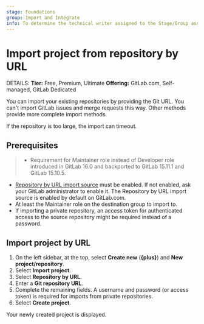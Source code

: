 ```yaml
---
stage: Foundations
group: Import and Integrate
info: To determine the technical writer assigned to the Stage/Group associated with this page, see https://handbook.gitlab.com/handbook/product/ux/technical-writing/#assignments
---
```


# Import project from repository by URL

DETAILS:
**Tier:** Free, Premium, Ultimate
**Offering:** GitLab.com, Self-managed, GitLab Dedicated

You can import your existing repositories by providing the Git URL. You can't import GitLab issues and merge requests
this way. Other methods provide more complete import methods.

If the repository is too large, the import can timeout.

## Prerequisites

> - Requirement for Maintainer role instead of Developer role introduced in GitLab 16.0 and backported to GitLab 15.11.1 and GitLab 15.10.5.

- [Repository by URL import source](../../../administration/settings/import_and_export_settings.md#configure-allowed-import-sources)
  must be enabled. If not enabled, ask your GitLab administrator to enable it. The Repository by URL import source is enabled
  by default on GitLab.com.
- At least the Maintainer role on the destination group to import to.
- If importing a private repository, an access token for authenticated access to the source repository might be required
  instead of a password.

## Import project by URL

1. On the left sidebar, at the top, select **Create new** (**{plus}**) and **New project/repository**.
1. Select **Import project**.
1. Select **Repository by URL**.
1. Enter a **Git repository URL**.
1. Complete the remaining fields. A username and password (or access token) is required for imports from private
   repositories.
1. Select **Create project**.

Your newly created project is displayed.
